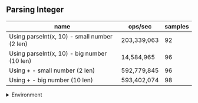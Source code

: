 ## Parsing Integer

|name|ops/sec|samples|
|-|-|-|
|Using parseInt(x, 10) - small number (2 len)|203,339,063|92|
|Using parseInt(x, 10) - big number (10 len)|14,584,965|96|
|Using + - small number (2 len)|592,779,845|96|
|Using + - big number (10 len)|593,402,074|98|


<details>
<summary>Environment</summary>

* __Machine:__ linux x64 | 2 vCPUs | 6.8GB Mem
* __Run:__ Wed Oct 25 2023 04:15:50 GMT+0000 (Coordinated Universal Time)
</details>

<!--
{"environment":{"platform":"linux","arch":"x64","cpus":2,"totalMemory":6.7597503662109375},"benchmarks":[{"name":"Using parseInt(x, 10) - small number (2 len)","opsSec":203339062.50233692,"samples":8},{"name":"Using parseInt(x, 10) - big number (10 len)","opsSec":14584964.815536462,"samples":8},{"name":"Using + - small number (2 len)","opsSec":592779844.676323,"samples":6},{"name":"Using + - big number (10 len)","opsSec":593402073.9666631,"samples":8}]}-->
